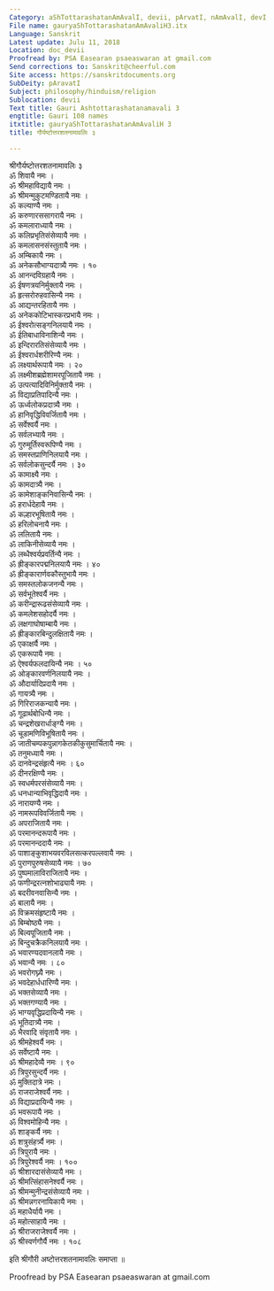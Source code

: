 ```yaml
---
Category: aShTottarashatanAmAvalI, devii, pArvatI, nAmAvalI, devI
File name: gauryaShTottarashatanAmAvaliH3.itx
Language: Sanskrit
Latest update: Julu 11, 2018
Location: doc_devii
Proofread by: PSA Easearan psaeaswaran at gmail.com
Send corrections to: Sanskrit@cheerful.com
Site access: https://sanskritdocuments.org
SubDeity: pAravatI
Subject: philosophy/hinduism/religion
Sublocation: devii
Text title: Gauri Ashtottarashatanamavali 3
engtitle: Gauri 108 names
itxtitle: gauryaShTottarashatanAmAvaliH 3
title: गौर्यष्टोत्तरशतनामावलिः ३

---
```

  
 श्रीगौर्यष्टोत्तरशतनामावलिः ३   
ॐ शिवायै नमः ।  
ॐ श्रीमहाविद्यायै नमः ।  
ॐ श्रीमन्मुकुटमण्डितायै नमः ।  
ॐ कल्याण्यै नमः ।  
ॐ करुणारससागरायै नमः ।  
ॐ कमलाराध्यायै नमः ।  
ॐ कलिप्रभृतिसंसेव्यायै नमः ।  
ॐ कमलासनसंस्तुतायै नमः ।  
ॐ अम्बिकायै नमः ।  
ॐ अनेकसौभाग्यदात्र्यै नमः । १०  
ॐ आनन्दविग्रहायै नमः ।  
ॐ ईषणत्रयनिर्मुक्तायै नमः ।  
ॐ हृत्सरोरुहवासिन्यै नमः ।  
ॐ आद्यन्तरहितायै नमः ।  
ॐ अनेककोटिभास्करप्रभायै नमः ।  
ॐ ईश्वरोत्सङ्गनिलयायै नमः ।  
ॐ ईतिबाधाविनाशिन्यै नमः ।  
ॐ इन्दिरारतिसंसेव्यायै नमः ।  
ॐ ईश्वरार्धशरीरिण्यै नमः ।  
ॐ लक्ष्यार्थरूपायै नमः । २०  
ॐ लक्ष्मीशब्रह्मेशामरपूजितायै नमः ।  
ॐ उत्पत्यादिविनिर्मुक्तायै नमः ।  
ॐ विद्याप्रतिपादिन्यै नमः ।  
ॐ ऊर्ध्वलोकप्रदात्र्यै नमः ।  
ॐ हानिवृद्धिविवर्जितायै नमः ।  
ॐ सर्वेश्वर्यै नमः ।  
ॐ सर्वलभ्यायै नमः ।  
ॐ गुरुमूर्तिस्वरूपिण्यै नमः ।  
ॐ समस्तप्राणिनिलयायै नमः ।  
ॐ सर्वलोकसुन्दर्यै नमः । ३०  
ॐ कामाक्ष्यै नमः ।  
ॐ कामदात्र्यै नमः ।  
ॐ कामेशाङ्कनिवासिन्यै नमः ।  
ॐ हरार्धदेहायै नमः ।  
ॐ कल्हारभूषितायै नमः ।  
ॐ हरिलोचनायै नमः ।  
ॐ ललितायै नमः ।  
ॐ लाकिनीसेव्यायै नमः ।  
ॐ लब्धैश्वर्यप्रवर्तिन्यै नमः ।  
ॐ ह्रीङ्कारपद्मनिलयायै नमः । ४०  
ॐ ह्रीङ्कारार्णवकौस्तुभायै नमः ।  
ॐ समस्तलोकजनन्यै नमः ।  
ॐ सर्वभूतेश्वर्यै नमः ।  
ॐ करीन्द्रारूढसंसेव्यायै नमः ।  
ॐ कमलेशसहोदर्यै नमः ।  
ॐ लक्षगाघोषाम्बायै नमः ।  
ॐ ह्रीङ्कारबिन्दुलक्षितायै नमः ।  
ॐ एकाक्षर्यै नमः ।  
ॐ एकरूपायै नमः ।  
ॐ ऐश्वर्यफलदायिन्यै नमः । ५०  
ॐ ओङ्कारवर्णनिलयायै नमः ।  
ॐ औदार्यादिप्रदायै नमः ।  
ॐ गायत्र्यै नमः ।  
ॐ गिरिराजकन्यायै नमः ।  
ॐ गूढार्थबोधिन्यै नमः ।  
ॐ चन्द्रशेखरार्धाङ्ग्यै नमः ।  
ॐ चूडामणिविभूषितायै नमः ।  
ॐ जातीचम्पकपुन्नागकेतकीकुसुमार्चितायै नमः ।  
ॐ तनुमध्यायै नमः ।  
ॐ दानवेन्द्रसंहृत्यै नमः । ६०  
ॐ दीनरक्षिण्यै नमः ।   
ॐ स्वधर्मपरसंसेव्यायै नमः ।  
ॐ धनधान्याभिवृद्धिदायै नमः ।  
ॐ नारायण्यै नमः ।  
ॐ नामरूपविवर्जितायै नमः ।  
ॐ अपराजितायै नमः ।  
ॐ परमानन्दरूपायै नमः ।  
ॐ परमानन्ददायै नमः ।  
ॐ पाशाङ्कुशाभयवरविलसत्करपल्लवायै नमः ।  
ॐ पुराणपुरुषसेव्यायै नमः । ७०  
ॐ पुष्पमालाविराजितायै नमः ।  
ॐ फणीन्द्ररत्नशोभाढ्यायै नमः ।  
ॐ बदरीवनवासिन्यै नमः ।  
ॐ बालायै नमः ।  
ॐ विक्रमसंहृष्टायै नमः ।  
ॐ बिम्बोष्ठ्यै नमः ।  
ॐ बिल्वपूजितायै नमः ।  
ॐ बिन्दुचक्रैकनिलयायै नमः ।  
ॐ भवारण्यदवानलायै नमः ।  
ॐ भवान्यै नमः । ८०  
ॐ भवरोगघ्न्यै नमः ।  
ॐ भवदेहार्धधारिण्यै नमः ।  
ॐ भक्तसेव्यायै नमः ।  
ॐ भक्तगण्यायै नमः ।  
ॐ भाग्यवृद्धिप्रदायिन्यै नमः ।  
ॐ भूतिदात्र्यै नमः ।  
ॐ भैरवादि संवृतायै नमः ।  
ॐ श्रीमहेश्वर्यै नमः ।  
ॐ सर्वेष्टायै नमः ।  
ॐ श्रीमहादेव्यै नमः । ९०  
ॐ त्रिपुरसुन्दर्यै नमः ।  
ॐ मुक्तिदात्रे नमः ।  
ॐ राजराजेश्वर्यै नमः ।  
ॐ विद्याप्रदायिन्यै नमः ।  
ॐ भवरूपायै नमः ।  
ॐ विश्वमोहिन्यै नमः ।  
ॐ शाङ्कर्यै नमः ।  
ॐ शत्रुसंहर्त्र्यै नमः ।  
ॐ त्रिपुरायै नमः ।  
ॐ त्रिपुरेश्वर्यै नमः । १००  
ॐ श्रीशारदासंसेव्यायै नमः ।  
ॐ श्रीमत्सिंहासनेश्वर्यै नमः ।  
ॐ श्रीमन्मुनीन्द्रसंसेव्यायै नमः ।  
ॐ श्रीमन्नगरनायिकायै नमः ।  
ॐ महाधैर्यायै नमः ।  
ॐ महोत्साहायै नमः ।  
ॐ श्रीराजराजेश्वर्यै नमः ।  
ॐ श्रीस्वर्णगौर्यै नमः । १०८  
  
इति श्रीगौरी अष्टोत्तरशतनामावलिः समाप्ता ॥  
  
  
Proofread by PSA Easearan psaeaswaran at gmail.com  
  
